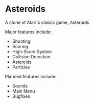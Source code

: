 # Asteroids
A clone of Atari's classic game, Asteroids

Major features include:
- Shooting
- Scoring
- High-Score System
- Collision Detection
- Asteroids
- Particles

Planned features include:
- Sounds
- Main Menu
- Bugfixes
